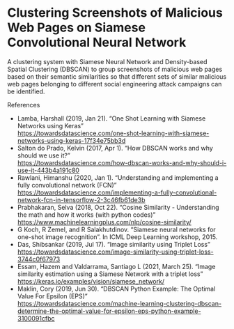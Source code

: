 # Clustering Screenshots of Malicious Web Pages on Siamese Convolutional Neural Network

A clustering system with Siamese Neural Network and Density-based Spatial Clustering (DBSCAN) to group screenshots of malicious web pages based on their semantic similarities so that different sets of similar malicious web pages belonging to different social engineering attack campaigns can be identified.


References
- Lamba, Harshall (2019, Jan 21). “One Shot Learning with Siamese Networks using Keras” \
https://towardsdatascience.com/one-shot-learning-with-siamese-networks-using-keras-17f34e75bb3d
- Salton do Prado, Kelvin (2017, Apr 1). “How DBSCAN works and why should we use it?” \
https://towardsdatascience.com/how-dbscan-works-and-why-should-i-use-it-443b4a191c80
- Rawlani, Himanshu (2020, Jan 1). “Understanding and implementing a fully convolutional network (FCN)” \
https://towardsdatascience.com/implementing-a-fully-convolutional-network-fcn-in-tensorflow-2-3c46fb61de3b
- Prabhakaran, Selva (2018, Oct 22). “Cosine Similarity - Understanding the math and how it works (with python codes)” \
	https://www.machinelearningplus.com/nlp/cosine-similarity/
- G Koch, R Zemel, and R Salakhutdinov. “Siamese neural networks for one-shot image recognition”. In ICML Deep Learning workshop, 2015.
- Das, Shibsankar (2019, Jul 17). “Image similarity using Triplet Loss” \
https://towardsdatascience.com/image-similarity-using-triplet-loss-3744c0f67973
- Essam, Hazem and Valdarrama, Santiago L (2021, March 25). “Image similarity estimation using a Siamese Network with a triplet loss” \
https://keras.io/examples/vision/siamese_network/
- Maklin, Cory (2019, Jun 30). “DBSCAN Python Example: The Optimal Value For Epsilon (EPS)” \
https://towardsdatascience.com/machine-learning-clustering-dbscan-determine-the-optimal-value-for-epsilon-eps-python-example-3100091cfbc
